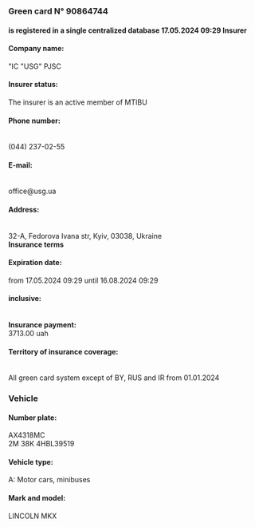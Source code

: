 
<html>

<body>

<p>

<h3> <strong> Green card N° 90864744 <br> </h3>
<h4></strong>is registered in a single centralized database 17.05.2024 09:29
Insurer<br></h4>

<p><h4><strong> 
Company name:</strong> <br></h4> 
"IC "USG" PJSC
<br>
 <strong> 
<h4>Insurer status:</strong> <br></h4>
The insurer is an active member of
MTIBU <br>
<h4><strong>Phone number:</h4>
</strong><br> 
 (044) 237-02-55<br>
<h4><strong>E-mail:</h4>
</strong> <br>
office@usg.ua <br>
<h4><strong>Address:</h4>
</strong> <br>
32-A, Fedorova Ivana str, Kyiv, 03038, Ukraine <br>
<strong> Insurance terms<br>
<h4>Expiration date: </strong><br></h4>
from 17.05.2024 09:29 until 16.08.2024 09:29
 <br>
<h4><strong>inclusive:</h4>
</strong> <br>
<strong>Insurance payment:<br>
</strong>
3713.00 uah <br>
<h4><strong>Territory of insurance coverage:</h4>
</strong> <br>
All green card system except of BY, RUS and IR from 01.01.2024
 <br>
<h3> <strong>Vehicle 
</strong> <br></h3>
<h4><strong>Number plate:
</strong> <br></h4>
AX4318MC <br>
2M 38K 4HBL39519
 <br>
<h4><strong>Vehicle type:
</strong>
 <br></h4>
A: Motor cars, minibuses <br>
<h4><strong>Mark and model:
</strong> <br></h4>
 LINCOLN MKX <br>

</p>


